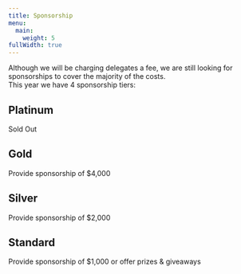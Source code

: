 ```yaml
---
title: Sponsorship
menu:
  main:
    weight: 5
fullWidth: true
---
```

Although we will be charging delegates a fee, we are still looking for sponsorships to cover the majority of the costs.  
This year we have 4 sponsorship tiers:

<div class="sponsor equal-heights">
  <div class="col">
    <h2>Platinum</h2>
    <p>Sold Out</p>
  </div>
  <div class="col">
    <h2>Gold</h2>
    <p>Provide sponsorship of $4,000</p>
  </div>
  <div class="col">
    <h2>Silver</h2>
    <p>Provide sponsorship of $2,000</p>
  </div>
  <div class="col">
    <h2>Standard</h2>
    <p>Provide sponsorship of $1,000 or offer prizes & giveaways</p>
  </div>
</div>
